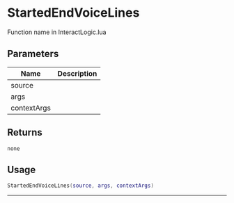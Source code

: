 # StartedEndVoiceLines

Function name in InteractLogic.lua

## Parameters

| Name        | Description |
| ----------- | ----------- |
| source      |             |
| args        |             |
| contextArgs |             |

## Returns

`none`

## Usage

```lua
StartedEndVoiceLines(source, args, contextArgs)
```

---

